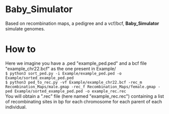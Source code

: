 # Baby_Simulator #
Based on recombination maps, a pedigree and a vcf/bcf, <b>Baby_Simulator</b> simulate genomes.

# How to #
Here we imagine you have a .ped "example_ped.ped" and a bcf file "example_chr22.bcf" as the one present in Example/ \
`$ python3 sort_ped.py -i Example/example_ped.ped -o Example/sorted_example_ped.ped` \
`$ python3 ped_to_rec.py -vf Example/example_chr22.bcf -rec_m Recombination_Maps/male.gmap -rec_f Recombination_Maps/female.gmap -ped Example/sorted_example_ped.ped -o example_rec.rec` \
You will obtain a ".rec" file (here named "example_rec.rec") containing a list of recombinating sites in bp for each chromosome for each parent of each individual.

